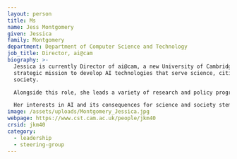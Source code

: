 ```yaml
---
layout: person
title: Ms
name: Jess Montgomery
given: Jessica
family: Montgomery
department: Department of Computer Science and Technology
job_title: Director, ai@cam
biography: >-
  Jessica is currently Director of ai@cam, a new University of Cambridge
  strategic mission to develop AI technologies that serve science, citizens, and
  society.

  Alongside this role, she leads a variety of research and policy programmes tackling the real-world challenges associated with developing and deploying AI for societal benefit. These include: Accelerate Science, an initiative developing AI tools and collaborations in support of research and innovation; the Data Trusts Initiative, an incubator programme for pilot projects creating trustworthy data governance frameworks; and strategic research agenda development for the ELISE/ELLIS network of European AI research.

  Her interests in AI and its consequences for science and society stem from her policy career, in which she worked with parliamentarians, leading researchers and civil society organisations to bring scientific evidence to bear on major policy issues. At the Royal Society, Jessica established and led a wide-ranging programme of policy development, public dialogue and international engagement that explored the frontiers of AI technologies and their implications for society. She worked with senior researchers, policymakers, civil society and industry to identify emerging policy needs and develop policy frameworks to enable safe and rapid deployment of these technologies. In her prior role as a Senior Clerk at the House of Commons, Jessica advised MPs on parliamentary procedure and practice. While advising a number of select committees – including Transport; Business, Innovation, and Skills; Regulatory Reform; and Science and Technology – Jessica managed inquiries into a range of science and policy issues, bringing evidence into the heart of political decision-making.
image: /assets/uploads/Montgomery_Jessica.jpg
webpage: https://www.cst.cam.ac.uk/people/jkm40
crsid: jkm40
category:
  - leadership
  - steering-group
---
```

